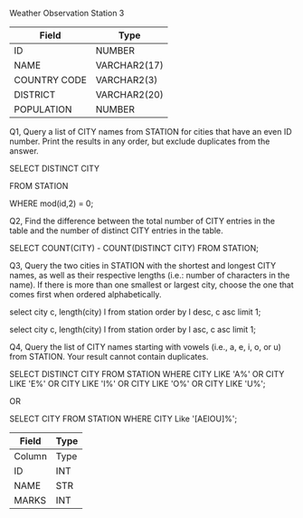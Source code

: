 Weather Observation Station 3


|  Field | Type |
|-------|-----|
| ID  | NUMBER |
| NAME | VARCHAR2(17)   |
| COUNTRY CODE  | VARCHAR2(3)  |
| DISTRICT |  VARCHAR2(20) |
| POPULATION | NUMBER |


Q1, Query a list of CITY names from STATION for cities that have an even ID number. Print the results in any order, but exclude duplicates from the answer.


SELECT DISTINCT CITY

FROM STATION

WHERE mod(id,2) = 0;

Q2, Find the difference between the total number of CITY entries in the table and the number of distinct CITY entries in the table.


SELECT COUNT(CITY) - COUNT(DISTINCT CITY)
FROM STATION;

Q3, Query the two cities in STATION with the shortest and longest CITY names, as well as their respective lengths (i.e.: number of characters in the name). If there is more than one smallest or largest city, choose the one that comes first when ordered alphabetically.


select city c, length(city) l
from   station
order by l desc, c asc
limit 1;

select city c, length(city) l
from   station
order by l asc, c asc
limit 1;

Q4, Query the list of CITY names starting with vowels (i.e., a, e, i, o, or u) from STATION. Your result cannot contain duplicates.

SELECT DISTINCT CITY FROM STATION WHERE CITY LIKE 'A%' OR CITY LIKE 'E%' OR CITY LIKE 'I%' OR CITY LIKE 'O%' OR CITY LIKE 'U%';

OR 

SELECT CITY
FROM STATION
WHERE CITY Like '[AEIOU]%';

|  Field | Type |
|-------|-----|
| Column  | Type |
| ID | INT   |
| NAME  |STR  |
| MARKS | INT |



